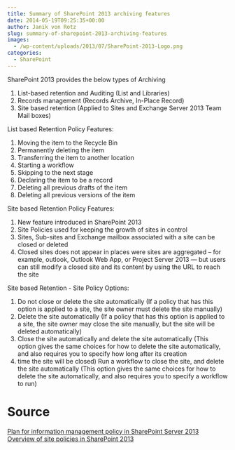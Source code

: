```yaml
---
title: Summary of SharePoint 2013 archiving features
date: 2014-05-19T09:25:35+00:00
author: Janik von Rotz
slug: summary-of-sharepoint-2013-archiving-features
images:
  - /wp-content/uploads/2013/07/SharePoint-2013-Logo.png
categories:
  - SharePoint
---
```

SharePoint 2013 provides the below types of Archiving

1.	List-based retention and Auditing (List and Libraries)
2.	Records management (Records Archive, In-Place Record)
3.	Site based retention (Applied to Sites and Exchange Server 2013 Team Mail boxes)
<!--more-->
List based Retention Policy Features:

1.	Moving the item to the Recycle Bin
2.	Permanently deleting the item
3.	Transferring the item to another location
4.	Starting a workflow
5.	Skipping to the next stage
6.	Declaring the item to be a record
7.	Deleting all previous drafts of the item
8.	Deleting all previous versions of the item

Site based Retention Policy Features:

1.	New feature introduced in SharePoint 2013
2.	Site Policies used for keeping the growth of sites in control
3.	Sites, Sub-sites and Exchange mailbox associated with a site can be closed or deleted
4.	Closed sites does not appear in places were sites are aggregated – for example, outlook, Outlook Web App, or Project Server 2013 — but users can still modify a closed site and its content by using the URL to reach the site

Site based Retention - Site Policy Options:

1.	Do not close or delete the site automatically (If a policy that has this option is applied to a site, the site owner must delete the site manually)
2.	Delete the site automatically (If a policy that has this option is applied to a site, the site owner may close the site manually, but the site will be deleted automatically)
3.	Close the site automatically and delete the site automatically (This option gives the same choices for how to delete the site automatically, and also requires you to specify how long after its creation
4.	time the site will be closed) Run a workflow to close the site, and delete the site automatically (This option gives the same choices for how to delete the site automatically, and also requires you to specify a workflow to run)

# Source

[Plan for information management policy in SharePoint Server 2013](http://technet.microsoft.com/en-us/library/cc262490(v=office.15).aspx)
[Overview of site policies in SharePoint 2013](http://technet.microsoft.com/en-us/library/jj219569(v=office.15).aspx)